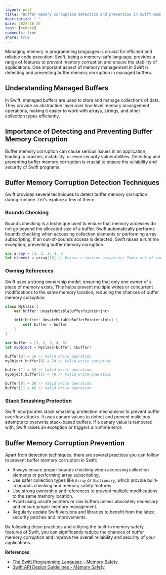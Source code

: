 ```yaml
---
layout: post
title: "Buffer memory corruption detection and prevention in Swift managed buffers"
description: " "
date: 2023-10-25
tags: [memory]
comments: true
share: true
---
```


Managing memory in programming languages is crucial for efficient and reliable code execution. Swift, being a memory-safe language, provides a range of features to prevent memory corruption and ensure the stability of applications. One important aspect of memory management in Swift is detecting and preventing buffer memory corruption in managed buffers.

## Understanding Managed Buffers

In Swift, managed buffers are used to store and manage collections of data. They provide an abstraction layer over low-level memory management operations, making it easier to work with arrays, strings, and other collection types efficiently.

## Importance of Detecting and Preventing Buffer Memory Corruption

Buffer memory corruption can cause serious issues in an application, leading to crashes, instability, or even security vulnerabilities. Detecting and preventing buffer memory corruption is crucial to ensure the reliability and security of Swift programs.

## Buffer Memory Corruption Detection Techniques

Swift provides several techniques to detect buffer memory corruption during runtime. Let's explore a few of them:

### Bounds Checking

Bounds checking is a technique used to ensure that memory accesses do not go beyond the allocated size of a buffer. Swift automatically performs bounds checking when accessing collection elements or performing array subscripting. If an out-of-bounds access is detected, Swift raises a runtime exception, preventing buffer memory corruption.

```swift
var array = [1, 2, 3, 4, 5]
let element = array[10] // Raises a runtime exception: Index out of range
```

### Owning References

Swift uses a strong ownership model, ensuring that only one owner of a piece of memory exists. This helps prevent multiple writes or concurrent modifications to the same memory location, reducing the chances of buffer memory corruption.

```swift
class MyClass {
    var buffer: UnsafeMutableBufferPointer<Int>

    init(buffer: UnsafeMutableBufferPointer<Int>) {
        self.buffer = buffer
    }
}

var buffer = [1, 2, 3, 4, 5]
let myObject = MyClass(buffer: &buffer)

buffer[0] = 10 // Valid write operation
myObject.buffer[0] = 20 // Valid write operation

buffer[1] = 30 // Valid write operation
myObject.buffer[1] = 40 // Valid write operation

buffer[0] = 50 // Valid write operation
buffer[1] = 60 // Valid write operation
```

### Stack Smashing Protection

Swift incorporates stack smashing protection mechanisms to prevent buffer overflow attacks. It uses canary values to detect and prevent malicious attempts to overwrite stack-based buffers. If a canary value is tampered with, Swift raises an exception or triggers a runtime error.

## Buffer Memory Corruption Prevention

Apart from detection techniques, there are several practices you can follow to prevent buffer memory corruption in Swift:

- Always ensure proper bounds checking when accessing collection elements or performing array subscripting.
- Use safer collection types like `Array` or `Dictionary`, which provide built-in bounds checking and memory safety features.
- Use strong ownership and references to prevent multiple modifications to the same memory location.
- Avoid using unsafe pointers or raw buffers unless absolutely necessary and ensure proper memory management.
- Regularly update Swift versions and libraries to benefit from the latest security patches and improvements.

By following these practices and utilizing the built-in memory safety features of Swift, you can significantly reduce the chances of buffer memory corruption and improve the overall reliability and security of your applications.

**References:**
- [The Swift Programming Language - Memory Safety](https://docs.swift.org/swift-book/LanguageGuide/MemorySafety.html)
- [Swift API Design Guidelines - Memory Safety](https://swift.org/documentation/api-design-guidelines/#memory-safety)